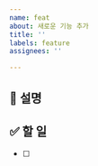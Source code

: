 ```yaml
---
name: feat
about: 새로운 기능 추가
title: ''
labels: feature
assignees: ''

---
```


## 📌 설명

## ✅ 할 일

- [ ]